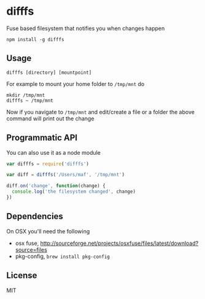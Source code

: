 # difffs

Fuse based filesystem that notifies you when changes happen

```
npm install -g difffs
```

## Usage

```
difffs [directory] [mountpoint]
```

For example to mount your home folder to `/tmp/mnt` do

```
mkdir /tmp/mnt
difffs ~ /tmp/mnt
```

Now if you navigate to `/tmp/mnt` and edit/create a file or a folder the above command will print out the change

## Programmatic API

You can also use it as a node module

``` js
var difffs = require('difffs')

var diff = difffs('/Users/maf', '/tmp/mnt')

diff.on('change', function(change) {
  console.log('the filesystem changed', change)
})
```

## Dependencies

On OSX you'll need the following

* osx fuse, http://sourceforge.net/projects/osxfuse/files/latest/download?source=files
* pkg-config, `brew install pkg-config`


## License

MIT
